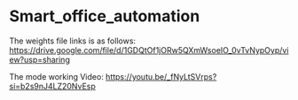 # Smart_office_automation
The weights file links is as follows:
https://drive.google.com/file/d/1GDQtOf1jORw5QXmWsoeIO_0vTvNypOyp/view?usp=sharing

The mode working Video:
https://youtu.be/_fNyLtSVrps?si=b2s9nJ4LZ20NvEsp
